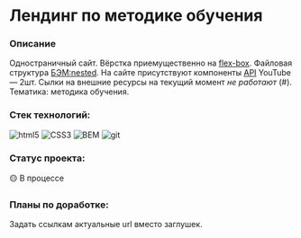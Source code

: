 # Лендинг по методике обучения #

### Описание 
Одностраничный сайт. Вёрстка приемущественно на [flex-box](https://doka.guide/css/flexbox-guide/). Файловая структура [БЭМ:nested](https://ru.bem.info/methodology/filestructure/).
На сайте присутствуют компоненты [API](https://doka.guide/js/api/) YouTube — 2шт.
Сылки на внешние ресурсы на текущий момент *не работают* (#).
Тематика: методика обучения.

### Стек технологий:
<p>
<img alt="html5" src="https://img.shields.io/badge/-HTML5-E34F26?style=flat-square&logo=html5&logoColor=white" />
<img alt="CSS3" src="https://img.shields.io/badge/CSS-blue?style=flat-square&logo=CSS3" />
<img alt="BEM" src="https://img.shields.io/badge/BEM-black?style=flat-square&logo=bem" />
<img alt="git" src="https://img.shields.io/badge/-Git-F05032?style=flat-square&logo=git&logoColor=white" />
</p>  

### Статус проекта:
🟡 В процессе 

### Планы по доработке:
Задать ссылкам актуальные url вместо заглушек.
